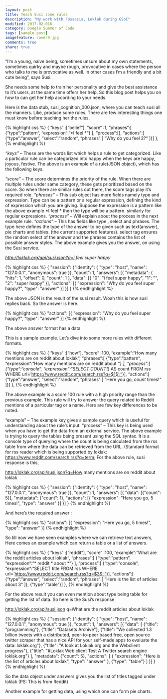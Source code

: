 ```yaml
---
layout: post
title: Teach Susi some rules
description: "My work with Fossasia, Loklak during GSoC"
modified: 2017-02-016
category: Google Summer of Code
tags: [sample post]
imagefeature: cover9.jpg
comments: true
share: true
---
```


“I’m a young, naive being, sometimes unsure about my own statements, sometimes quirky and maybe rough, provocative in cases where the person who talks to me is provocative as well. In other cases I’m a friendly and a bit cute being”, says Susi.

She needs some help to train her personality and give the best assistance to it’s users, at the same time offers her help. So this blog post helps you on how to can get her help according to your needs.

Here is the data stub, susi_cognition_000.json, where you can teach susi all the manners. Like, produce some rules. There are few interesting things one must know before teaching her the rules.

{% highlight css %}
{
	“keys“ :[“belief“],
	“score“ :1,
	“phrases“:[ {“type“:“pattern“, “expression“:“*I feel *“} ],
	“process“:[],
	“actions“:[ {“type“:“answer“, “select“:“random“, “phrases“:[
	“Why do you feel $2$?“
	]}]
},
{% endhighlight %}

*“keys”* – These are the words list which helps a rule to get categorized. Like a particular rule can be categorized into happy when the keys are happy, joyous, festive.  The above is an example of a rule(JSON object), which has the following keys.

*“score”* – The score determines the priority of the rule. When there are multiple rules under same category, these gets prioritized based on the score. So when there are similar rules out there, the score tags play it’s required role.
*“phrases”* – This sub object has more fields namely type and expression. Type can be a pattern or a regular expression, defining the kind of expression which you are giving. Suppose the expression is a pattern like the above example *I feel * then the type will be a pattern. similarly for regular expressions.
*“process”* – Will explain about the process in the next example rule.
*“actions”* – This has fields like type , select and phrases. The type here defines the type of the answer to be given such as text(answer), pie charts and tables. (the current supported features). select tag ensures the random select of the answer and the phrases contains the list of possible answer styles.
The above example gives you the answer, on using the Susi service.

*http://loklak.org/api/susi.json?q=i feel super happy*

{% highlight css %}
{
  "session": {"identity": {
    "type": "host",
    "name": "127.0.0.1",
    "anonymous": true
  }},
  "count": 1,
  "answers": [{
    "metadata": {
      "hits": 1,
      "offset": 0,
      "count": 1
    },
    "data": [{
      "0": "i feel super happy",
      "1": "",
      "2": "super happy"
    }],
    "actions": [{
      "expression": "Why do you feel super happy?",
      "type": "answer"
    }]
  }]
}
{% endhighlight %}

The above JSON is the result of the susi result. Woah this is how susi replies back. So the answer is here.

{% highlight css %}
"actions": [{
      "expression": "Why do you feel super happy?",
      "type": "answer"
}]
{% endhighlight %}

The above answer format has a data

This is a sample example. Let’s dive into some more rules with different formats.

{% highlight css %}
{
	“keys“ :[“how“],
	“score“ :100,
	“example“:“How many mentions are on reddit about loklak“,
	“phrases“:[ {“type“:“pattern“, “expression“:“How many mentions are on reddit about *“}
	],
	“process“:[ {“type“:“console“, “expression“:“SELECT COUNT(*) AS count FROM rss WHERE url=’https://www.reddit.com/search.rss?q=$1$’;“}],
	“actions“:[ {“type“:“answer“, “select“:“random“, “phrases“:[
	“Here you go, $count$ times!“
	]}]
},
{% endhighlight %}

The above example is a score 100 rule with a high priority range than the previous example. This rule will try to answer the query related to Reddit mentions of a particular tag or a name. Here are few key differences to be noted.

“example” – The example key gives a sample query which is useful for understanding about the rule’s input.
“process” – This key is being used when you have to get the data from an external service. The above example is trying to query the tables being present using the SQL syntax. It is a console type of querying where the count is being calculated from the rss table from where the data can be retrieved from the URL. (Standard format for rss reader which is being supported by loklak: https://www.reddit.com/search.rss?q=term; 
For the above rule, susi response is this,

http://loklak.org/api/susi.json?q=How many mentions are on reddit about loklak

{% highlight css %}
{
  "session": {"identity": {
    "type": "host",
    "name": "127.0.0.1",
    "anonymous": true
  }},
  "count": 1,
  "answers": [{
    "data": [{"count": 5}],
    "metadata": {"count": 1},
    "actions": [{
      "expression": "Here you go, 5 times!",
      "type": "answer"
    }]
  }]
}
{% endhighlight %}

And here’s the required answer :

{% highlight css %}
"actions": [{
      "expression": "Here you go, 5 times!",
      "type": "answer"
 }]
{% endhighlight %}

So till now we have seen examples where we can retrieve text answers, Here comes an example which can return a table or a list of answers.

{% highlight css %}
{
	“keys“ :[“reddit“],
	“score“ :100,
	“example“:“What are the reddit articles about loklak“,
	“phrases“:[ {“type“:“pattern“, “expression“:“* reddit * about *“}
	],
	“process“:[ {“type“:“console“, “expression“:“SELECT title FROM rss WHERE url=’https://www.reddit.com/search.rss?q=$3$’;“}],
	“actions“:[ {“type“:“answer“, “select“:“random“, “phrases“:[
	“Here is the list of articles about $3$“
	]}, {“type“:“table“}]
},
{% endhighlight %}

For the above result you can even mention about type being table for getting the list of data. So here is the Susi’s response

http://loklak.org/api/susi.json q=What are the reddit articles about loklak

{% highlight css %}
{
  "session": {"identity": {
    "type": "host",
    "name": "127.0.0.1",
    "anonymous": true
  }},
  "count": 1,
  "answers": [{
    "data": [
      {"title": "programming"},
      {"title": "Datasets Archive"},
      {"title": "We collected 1.3 billion tweets with a distributed, peer-to-peer based free, open source twitter scraper that has a nice API for your self-made apps to evaluate the data: loklak.org"},
      {"title": "A look at Loklak.org and the Webclient progress"},
      {"title": "#Loklak Web client Test A Twitter search engine loklak.org"}
    ],
    "metadata": {"count": 5},
    "actions": [
      {
        "expression": "Here is the list of articles about loklak",
        "type": "answer"
      },
      {"type": "table"}
    ]
  }]
}
{% endhighlight %}

So the data object under answers gives you the list of titles tagged under loklak (PS: This is from Reddit)

Another example for getting data, using which one can form pie charts.
